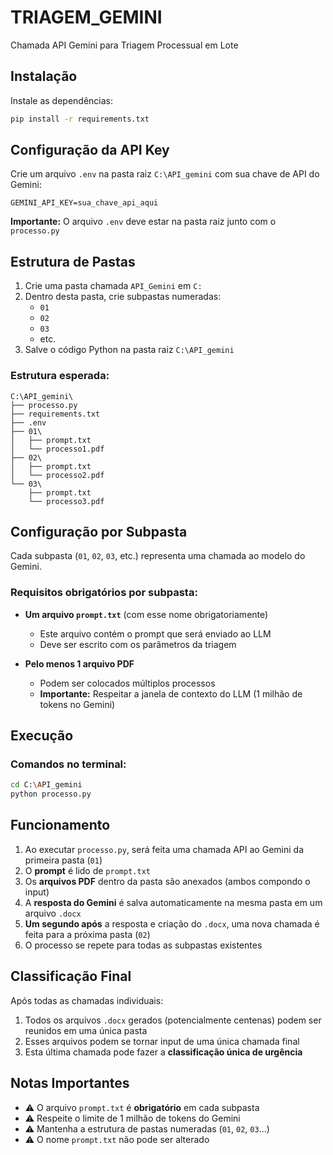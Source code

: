# TRIAGEM_GEMINI

Chamada API Gemini para Triagem Processual em Lote

## Instalação

Instale as dependências:

```bash
pip install -r requirements.txt
```

## Configuração da API Key

Crie um arquivo `.env` na pasta raiz `C:\API_gemini` com sua chave de API do Gemini:

```
GEMINI_API_KEY=sua_chave_api_aqui
```

**Importante:** O arquivo `.env` deve estar na pasta raiz junto com o `processo.py`

## Estrutura de Pastas

1. Crie uma pasta chamada `API_Gemini` em `C:`
2. Dentro desta pasta, crie subpastas numeradas:
   - `01`
   - `02`
   - `03`
   - etc.
3. Salve o código Python na pasta raiz `C:\API_gemini`

### Estrutura esperada:

```
C:\API_gemini\
├── processo.py
├── requirements.txt
├── .env
├── 01\
│   ├── prompt.txt
│   └── processo1.pdf
├── 02\
│   ├── prompt.txt
│   └── processo2.pdf
└── 03\
    ├── prompt.txt
    └── processo3.pdf
```

## Configuração por Subpasta

Cada subpasta (`01`, `02`, `03`, etc.) representa uma chamada ao modelo do Gemini.

### Requisitos obrigatórios por subpasta:

- **Um arquivo `prompt.txt`** (com esse nome obrigatoriamente)
  - Este arquivo contém o prompt que será enviado ao LLM
  - Deve ser escrito com os parâmetros da triagem

- **Pelo menos 1 arquivo PDF**
  - Podem ser colocados múltiplos processos
  - **Importante:** Respeitar a janela de contexto do LLM (1 milhão de tokens no Gemini)

## Execução

### Comandos no terminal:

```bash
cd C:\API_gemini
python processo.py
```

## Funcionamento

1. Ao executar `processo.py`, será feita uma chamada API ao Gemini da primeira pasta (`01`)
2. O **prompt** é lido de `prompt.txt`
3. Os **arquivos PDF** dentro da pasta são anexados (ambos compondo o input)
4. A **resposta do Gemini** é salva automaticamente na mesma pasta em um arquivo `.docx`
5. **Um segundo após** a resposta e criação do `.docx`, uma nova chamada é feita para a próxima pasta (`02`)
6. O processo se repete para todas as subpastas existentes

## Classificação Final

Após todas as chamadas individuais:

1. Todos os arquivos `.docx` gerados (potencialmente centenas) podem ser reunidos em uma única pasta
2. Esses arquivos podem se tornar input de uma única chamada final
3. Esta última chamada pode fazer a **classificação única de urgência**

## Notas Importantes

- ⚠️ O arquivo `prompt.txt` é **obrigatório** em cada subpasta
- ⚠️ Respeite o limite de 1 milhão de tokens do Gemini
- ⚠️ Mantenha a estrutura de pastas numeradas (`01`, `02`, `03`...)
- ⚠️ O nome `prompt.txt` não pode ser alterado
